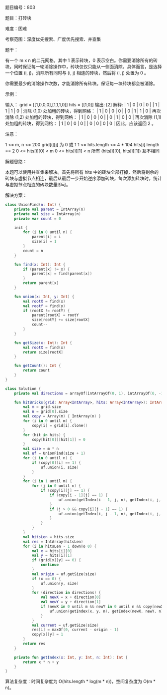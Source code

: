 题目编号：803

题目：打砖块

难度：困难

考察范围：深度优先搜索、广度优先搜索、并查集

题干：

有一个 m x n 的二元网格，其中 1 表示砖块，0 表示空白。你需要消除所有的砖块，同时保证每一轮消除操作中，砖块仅仅只能从一侧面消除。具体而言，是选择一个位置 (i, j)，消除所有同时与 (i, j) 相连的砖块，然后将 (i, j) 处置为 0 。

你需要最少的消除操作次数，才能消除所有砖块。保证每一块砖块都会被消除。

示例：

输入：
grid = [[1,0,0,0],[1,1,1,0]]
hits = [[1,0]]
输出: [2]
解释:
| 1 | 0 | 0 | 0 |
| 1 | 1 | 1 | 0 |
消除 (1,0) 处加粗的砖块，得到网格：
| 1 | 0 | 0 | 0 |
| 0 | 1 | 1 | 0 |
再次消除 (1,2) 处加粗的砖块，得到网格：
| 1 | 0 | 0 | 0 |
| 0 | 1 | 0 | 0 |
再次消除 (1,1) 处加粗的砖块，得到网格：
| 1 | 0 | 0 | 0 |
| 0 | 0 | 0 | 0 |
因此，应该返回 2 。

注意：

1 <= m, n <= 200
grid[i][j] 为 0 或 1
1 <= hits.length <= 4 * 104
hits[i].length == 2
0 <= hits[i][0] < m
0 <= hits[i][1] < n
所有 (hits[i][0], hits[i][1]) 互不相同

解题思路：

本题可以使用并查集来解决。首先将所有 hits 中的砖块全部打掉，然后将剩余的砖块与虚拟节点相连，最后从最后一步开始逆序添加砖块，每次添加砖块时，统计与虚拟节点相连的砖块数量即可。

解决方案：

```kotlin
class UnionFind(n: Int) {
    private val parent = IntArray(n)
    private val size = IntArray(n)
    private var count = 0

    init {
        for (i in 0 until n) {
            parent[i] = i
            size[i] = 1
        }
        count = n
    }

    fun find(x: Int): Int {
        if (parent[x] != x) {
            parent[x] = find(parent[x])
        }
        return parent[x]
    }

    fun union(x: Int, y: Int) {
        val rootX = find(x)
        val rootY = find(y)
        if (rootX != rootY) {
            parent[rootX] = rootY
            size[rootY] += size[rootX]
            count--
        }
    }

    fun getSize(x: Int): Int {
        val rootX = find(x)
        return size[rootX]
    }

    fun getCount(): Int {
        return count
    }
}

class Solution {
    private val directions = arrayOf(intArrayOf(0, 1), intArrayOf(0, -1), intArrayOf(1, 0), intArrayOf(-1, 0))

    fun hitBricks(grid: Array<IntArray>, hits: Array<IntArray>): IntArray {
        val m = grid.size
        val n = grid[0].size
        val copy = Array(m) { IntArray(n) }
        for (i in 0 until m) {
            copy[i] = grid[i].clone()
        }
        for (hit in hits) {
            copy[hit[0]][hit[1]] = 0
        }
        val size = m * n
        val uf = UnionFind(size + 1)
        for (i in 0 until n) {
            if (copy[0][i] == 1) {
                uf.union(i, size)
            }
        }
        for (i in 1 until m) {
            for (j in 0 until n) {
                if (copy[i][j] == 1) {
                    if (copy[i - 1][j] == 1) {
                        uf.union(getIndex(i - 1, j, n), getIndex(i, j, n))
                    }
                    if (j > 0 && copy[i][j - 1] == 1) {
                        uf.union(getIndex(i, j - 1, n), getIndex(i, j, n))
                    }
                }
            }
        }
        val hitsLen = hits.size
        val res = IntArray(hitsLen)
        for (i in hitsLen - 1 downTo 0) {
            val x = hits[i][0]
            val y = hits[i][1]
            if (grid[x][y] == 0) {
                continue
            }
            val origin = uf.getSize(size)
            if (x == 0) {
                uf.union(y, size)
            }
            for (direction in directions) {
                val newX = x + direction[0]
                val newY = y + direction[1]
                if (newX in 0 until m && newY in 0 until n && copy[newX][newY] == 1) {
                    uf.union(getIndex(x, y, n), getIndex(newX, newY, n))
                }
            }
            val current = uf.getSize(size)
            res[i] = maxOf(0, current - origin - 1)
            copy[x][y] = 1
        }
        return res
    }

    private fun getIndex(x: Int, y: Int, n: Int): Int {
        return x * n + y
    }
}
```

算法复杂度：时间复杂度为 O(hits.length * log(m * n))，空间复杂度为 O(m * n)。